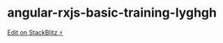 # angular-rxjs-basic-training-lyghgh

[Edit on StackBlitz ⚡️](https://stackblitz.com/edit/angular-rxjs-basic-training-lyghgh)